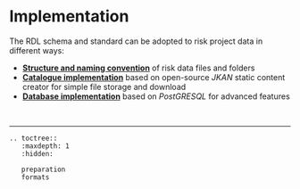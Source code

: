 # Implementation

The RDL schema and standard can be adopted to risk project data in different ways:

- [**Structure and naming convention**](local.md) of risk data files and folders
- [**Catalogue implementation**](jkan.md) based on open-source *JKAN* static content creator for simple file storage and download
- [**Database implementation**](postgres.md) based on *PostGRESQL* for advanced features

<br><hr>

```{eval-rst}
.. toctree::
   :maxdepth: 1
   :hidden:

   preparation
   formats
```
